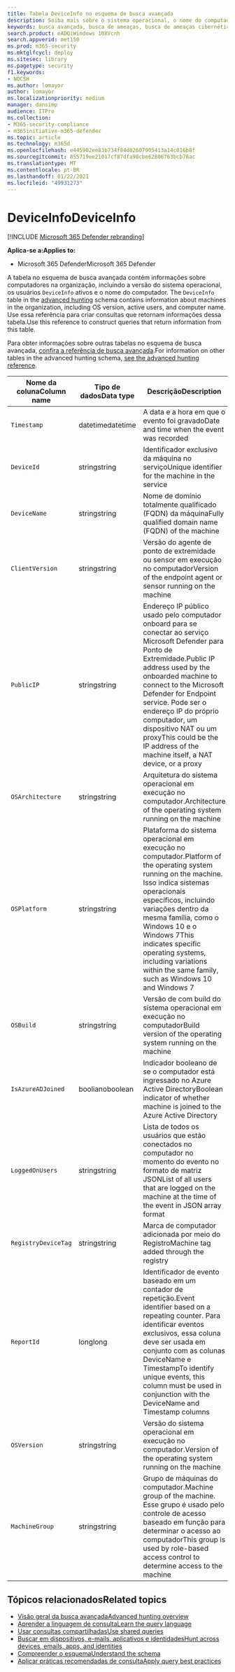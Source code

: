```yaml
---
title: Tabela DeviceInfo no esquema de busca avançada
description: Saiba mais sobre o sistema operacional, o nome do computador e outras informações do computador na tabela DeviceInfo do esquema de busca avançada
keywords: busca avançada, busca de ameaças, busca de ameaças cibernéticas, proteção contra ameaças da Microsoft, microsoft 365, mtp, m365, pesquisa, consulta, telemetria, referência de esquema, kusto, tabela, coluna, tipo de dados, descrição, machineinfo, DeviceInfo, dispositivo, computador, sistema operacional, plataforma, usuários
search.product: eADQiWindows 10XVcnh
search.appverid: met150
ms.prod: m365-security
ms.mktglfcycl: deploy
ms.sitesec: library
ms.pagetype: security
f1.keywords:
- NOCSH
ms.author: lomayor
author: lomayor
ms.localizationpriority: medium
manager: dansimp
audience: ITPro
ms.collection:
- M365-security-compliance
- m365initiative-m365-defender
ms.topic: article
ms.technology: m365d
ms.openlocfilehash: e445902ee83b734f84d02607905413a14c016b8f
ms.sourcegitcommit: 855719ee21017cf87dfa98cbe62806763bcb78ac
ms.translationtype: MT
ms.contentlocale: pt-BR
ms.lasthandoff: 01/22/2021
ms.locfileid: "49931273"
---
```

# <a name="deviceinfo"></a><span data-ttu-id="c5be4-104">DeviceInfo</span><span class="sxs-lookup"><span data-stu-id="c5be4-104">DeviceInfo</span></span>

[!INCLUDE [Microsoft 365 Defender rebranding](../includes/microsoft-defender.md)]


<span data-ttu-id="c5be4-105">**Aplica-se a:**</span><span class="sxs-lookup"><span data-stu-id="c5be4-105">**Applies to:**</span></span>
- <span data-ttu-id="c5be4-106">Microsoft 365 Defender</span><span class="sxs-lookup"><span data-stu-id="c5be4-106">Microsoft 365 Defender</span></span>



<span data-ttu-id="c5be4-107">A tabela no esquema de busca avançada contém informações sobre computadores na organização, incluindo a versão do sistema operacional, os usuários `DeviceInfo` ativos e o nome do computador. [](advanced-hunting-overview.md)</span><span class="sxs-lookup"><span data-stu-id="c5be4-107">The `DeviceInfo` table in the [advanced hunting](advanced-hunting-overview.md) schema contains information about machines in the organization, including OS version, active users, and computer name.</span></span> <span data-ttu-id="c5be4-108">Use essa referência para criar consultas que retornam informações dessa tabela.</span><span class="sxs-lookup"><span data-stu-id="c5be4-108">Use this reference to construct queries that return information from this table.</span></span>

<span data-ttu-id="c5be4-109">Para obter informações sobre outras tabelas no esquema de busca avançada, [confira a referência de busca avançada](advanced-hunting-schema-tables.md).</span><span class="sxs-lookup"><span data-stu-id="c5be4-109">For information on other tables in the advanced hunting schema, [see the advanced hunting reference](advanced-hunting-schema-tables.md).</span></span>

| <span data-ttu-id="c5be4-110">Nome da coluna</span><span class="sxs-lookup"><span data-stu-id="c5be4-110">Column name</span></span> | <span data-ttu-id="c5be4-111">Tipo de dados</span><span class="sxs-lookup"><span data-stu-id="c5be4-111">Data type</span></span> | <span data-ttu-id="c5be4-112">Descrição</span><span class="sxs-lookup"><span data-stu-id="c5be4-112">Description</span></span> |
|-------------|-----------|-------------|
| `Timestamp` | <span data-ttu-id="c5be4-113">datetime</span><span class="sxs-lookup"><span data-stu-id="c5be4-113">datetime</span></span> | <span data-ttu-id="c5be4-114">A data e a hora em que o evento foi gravado</span><span class="sxs-lookup"><span data-stu-id="c5be4-114">Date and time when the event was recorded</span></span> |
| `DeviceId` | <span data-ttu-id="c5be4-115">string</span><span class="sxs-lookup"><span data-stu-id="c5be4-115">string</span></span> | <span data-ttu-id="c5be4-116">Identificador exclusivo da máquina no serviço</span><span class="sxs-lookup"><span data-stu-id="c5be4-116">Unique identifier for the machine in the service</span></span> |
| `DeviceName` | <span data-ttu-id="c5be4-117">string</span><span class="sxs-lookup"><span data-stu-id="c5be4-117">string</span></span> | <span data-ttu-id="c5be4-118">Nome de domínio totalmente qualificado (FQDN) da máquina</span><span class="sxs-lookup"><span data-stu-id="c5be4-118">Fully qualified domain name (FQDN) of the machine</span></span> |
| `ClientVersion` | <span data-ttu-id="c5be4-119">string</span><span class="sxs-lookup"><span data-stu-id="c5be4-119">string</span></span> | <span data-ttu-id="c5be4-120">Versão do agente de ponto de extremidade ou sensor em execução no computador</span><span class="sxs-lookup"><span data-stu-id="c5be4-120">Version of the endpoint agent or sensor running on the machine</span></span> |
| `PublicIP` | <span data-ttu-id="c5be4-121">string</span><span class="sxs-lookup"><span data-stu-id="c5be4-121">string</span></span> | <span data-ttu-id="c5be4-122">Endereço IP público usado pelo computador onboard para se conectar ao serviço Microsoft Defender para Ponto de Extremidade.</span><span class="sxs-lookup"><span data-stu-id="c5be4-122">Public IP address used by the onboarded machine to connect to the Microsoft  Defender for Endpoint service.</span></span> <span data-ttu-id="c5be4-123">Pode ser o endereço IP do próprio computador, um dispositivo NAT ou um proxy</span><span class="sxs-lookup"><span data-stu-id="c5be4-123">This could be the IP address of the machine itself, a NAT device, or a proxy</span></span> |
| `OSArchitecture` | <span data-ttu-id="c5be4-124">string</span><span class="sxs-lookup"><span data-stu-id="c5be4-124">string</span></span> | <span data-ttu-id="c5be4-125">Arquitetura do sistema operacional em execução no computador.</span><span class="sxs-lookup"><span data-stu-id="c5be4-125">Architecture of the operating system running on the machine</span></span> |
| `OSPlatform` | <span data-ttu-id="c5be4-126">string</span><span class="sxs-lookup"><span data-stu-id="c5be4-126">string</span></span> | <span data-ttu-id="c5be4-127">Plataforma do sistema operacional em execução no computador.</span><span class="sxs-lookup"><span data-stu-id="c5be4-127">Platform of the operating system running on the machine.</span></span> <span data-ttu-id="c5be4-128">Isso indica sistemas operacionais específicos, incluindo variações dentro da mesma família, como o Windows 10 e o Windows 7</span><span class="sxs-lookup"><span data-stu-id="c5be4-128">This indicates specific operating systems, including variations within the same family, such as Windows 10 and Windows 7</span></span> |
| `OSBuild` | <span data-ttu-id="c5be4-129">string</span><span class="sxs-lookup"><span data-stu-id="c5be4-129">string</span></span> | <span data-ttu-id="c5be4-130">Versão de com build do sistema operacional em execução no computador</span><span class="sxs-lookup"><span data-stu-id="c5be4-130">Build version of the operating system running on the machine</span></span> |
| `IsAzureADJoined` | <span data-ttu-id="c5be4-131">booliano</span><span class="sxs-lookup"><span data-stu-id="c5be4-131">boolean</span></span> | <span data-ttu-id="c5be4-132">Indicador booleano de se o computador está ingressado no Azure Active Directory</span><span class="sxs-lookup"><span data-stu-id="c5be4-132">Boolean indicator of whether machine is joined to the Azure Active Directory</span></span> |
| `LoggedOnUsers` | <span data-ttu-id="c5be4-133">string</span><span class="sxs-lookup"><span data-stu-id="c5be4-133">string</span></span> | <span data-ttu-id="c5be4-134">Lista de todos os usuários que estão conectados no computador no momento do evento no formato de matriz JSON</span><span class="sxs-lookup"><span data-stu-id="c5be4-134">List of all users that are logged on the machine at the time of the event in JSON array format</span></span> |
| `RegistryDeviceTag` | <span data-ttu-id="c5be4-135">string</span><span class="sxs-lookup"><span data-stu-id="c5be4-135">string</span></span> | <span data-ttu-id="c5be4-136">Marca de computador adicionada por meio do Registro</span><span class="sxs-lookup"><span data-stu-id="c5be4-136">Machine tag added through the registry</span></span> |
| `ReportId` | <span data-ttu-id="c5be4-137">long</span><span class="sxs-lookup"><span data-stu-id="c5be4-137">long</span></span> | <span data-ttu-id="c5be4-138">Identificador de evento baseado em um contador de repetição.</span><span class="sxs-lookup"><span data-stu-id="c5be4-138">Event identifier based on a repeating counter.</span></span> <span data-ttu-id="c5be4-139">Para identificar eventos exclusivos, essa coluna deve ser usada em conjunto com as colunas DeviceName e Timestamp</span><span class="sxs-lookup"><span data-stu-id="c5be4-139">To identify unique events, this column must be used in conjunction with the DeviceName and Timestamp columns</span></span> |
| `OSVersion` | <span data-ttu-id="c5be4-140">string</span><span class="sxs-lookup"><span data-stu-id="c5be4-140">string</span></span> | <span data-ttu-id="c5be4-141">Versão do sistema operacional em execução no computador.</span><span class="sxs-lookup"><span data-stu-id="c5be4-141">Version of the operating system running on the machine</span></span> |
| `MachineGroup` | <span data-ttu-id="c5be4-142">string</span><span class="sxs-lookup"><span data-stu-id="c5be4-142">string</span></span> | <span data-ttu-id="c5be4-143">Grupo de máquinas do computador.</span><span class="sxs-lookup"><span data-stu-id="c5be4-143">Machine group of the machine.</span></span> <span data-ttu-id="c5be4-144">Esse grupo é usado pelo controle de acesso baseado em função para determinar o acesso ao computador</span><span class="sxs-lookup"><span data-stu-id="c5be4-144">This group is used by role-based access control to determine access to the machine</span></span> |

## <a name="related-topics"></a><span data-ttu-id="c5be4-145">Tópicos relacionados</span><span class="sxs-lookup"><span data-stu-id="c5be4-145">Related topics</span></span>
- [<span data-ttu-id="c5be4-146">Visão geral da busca avançada</span><span class="sxs-lookup"><span data-stu-id="c5be4-146">Advanced hunting overview</span></span>](advanced-hunting-overview.md)
- [<span data-ttu-id="c5be4-147">Aprender a linguagem de consulta</span><span class="sxs-lookup"><span data-stu-id="c5be4-147">Learn the query language</span></span>](advanced-hunting-query-language.md)
- [<span data-ttu-id="c5be4-148">Usar consultas compartilhadas</span><span class="sxs-lookup"><span data-stu-id="c5be4-148">Use shared queries</span></span>](advanced-hunting-shared-queries.md)
- [<span data-ttu-id="c5be4-149">Buscar em dispositivos, e-mails, aplicativos e identidades</span><span class="sxs-lookup"><span data-stu-id="c5be4-149">Hunt across devices, emails, apps, and identities</span></span>](advanced-hunting-query-emails-devices.md)
- [<span data-ttu-id="c5be4-150">Compreender o esquema</span><span class="sxs-lookup"><span data-stu-id="c5be4-150">Understand the schema</span></span>](advanced-hunting-schema-tables.md)
- [<span data-ttu-id="c5be4-151">Aplicar práticas recomendadas de consulta</span><span class="sxs-lookup"><span data-stu-id="c5be4-151">Apply query best practices</span></span>](advanced-hunting-best-practices.md)

